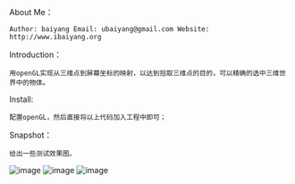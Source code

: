 About Me：

    Author: baiyang Email: ubaiyang@gmail.com Website: http://www.ibaiyang.org

Introduction：

    用openGL实现从三维点到屏幕坐标的映射，以达到拾取三维点的目的，可以精确的选中三维世界中的物体。

Install:

    配置openGL，然后直接将以上代码加入工程中即可；

Snapshot：

    给出一些测试效果图。
![image](https://github.com/baiyang/opengl/raw/master/imgs/example1.png)
![image](https://github.com/baiyang/opengl/raw/master/imgs/example2.png)
![image](https://github.com/baiyang/opengl/raw/master/imgs/example3.png)

